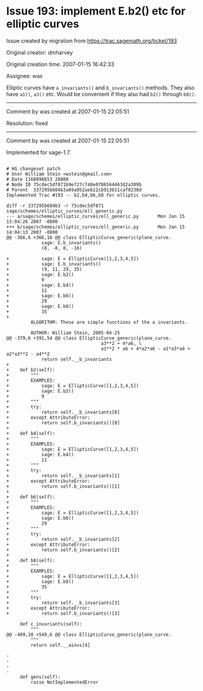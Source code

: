 # Issue 193: implement E.b2() etc for elliptic curves

Issue created by migration from https://trac.sagemath.org/ticket/193

Original creator: dmharvey

Original creation time: 2007-01-15 16:42:33

Assignee: was

Elliptic curves have `a_invariants()` and `b_invariants()` methods. They also have `a1()`, `a3()` etc. Would be convenient if they also had `b2()` through `b8()`.



---

Comment by was created at 2007-01-15 22:05:51

Resolution: fixed


---

Comment by was created at 2007-01-15 22:05:51

Implemented for sage-1.7.

```

# HG changeset patch
# User William Stein <wstein@gmail.com>
# Date 1168898653 28800
# Node ID 75cdec5df871b9e727c740e0f86564463d2a309b
# Parent  337295b604b3a69a052aeb12cb913b11caf0238d
Implemented Trac #193 -- b2,b4,b6,b8 for elliptic curves.

diff -r 337295b604b3 -r 75cdec5df871 sage/schemes/elliptic_curves/ell_generic.py
--- a/sage/schemes/elliptic_curves/ell_generic.py       Mon Jan 15 13:04:26 2007 -0800
+++ b/sage/schemes/elliptic_curves/ell_generic.py       Mon Jan 15 14:04:13 2007 -0800
@@ -366,6 +366,18 @@ class EllipticCurve_generic(plane_curve.
             sage: E.b_invariants()
             (0, -8, 0, -16)
 
+            sage: E = EllipticCurve([1,2,3,4,5])
+            sage: E.b_invariants()
+            (9, 11, 29, 35)
+            sage: E.b2()
+            9
+            sage: E.b4()
+            11
+            sage: E.b6()
+            29
+            sage: E.b8()
+            35
+            
         ALGORITHM: These are simple functions of the a invariants.
 
         AUTHOR: William Stein, 2005-04-25
@@ -379,6 +391,54 @@ class EllipticCurve_generic(plane_curve.
                                   a3**2 + 4*a6, \
                                   a1**2 * a6 + 4*a2*a6 - a1*a3*a4 + a2*a3**2 - a4**2
             return self.__b_invariants
+
+    def b2(self):
+        """
+        EXAMPLES:
+            sage: E = EllipticCurve([1,2,3,4,5])
+            sage: E.b2()
+            9
+        """
+        try:
+            return self.__b_invariants[0]
+        except AttributeError:
+            return self.b_invariants()[0]
+        
+    def b4(self):
+        """
+        EXAMPLES:
+            sage: E = EllipticCurve([1,2,3,4,5])
+            sage: E.b4()
+            11
+        """
+        try:
+            return self.__b_invariants[1]
+        except AttributeError:
+            return self.b_invariants()[1]
+
+    def b6(self):
+        """
+        EXAMPLES:
+            sage: E = EllipticCurve([1,2,3,4,5])
+            sage: E.b6()
+            29
+        """
+        try:
+            return self.__b_invariants[2]
+        except AttributeError:
+            return self.b_invariants()[2]
+
+    def b8(self):
+        """
+        EXAMPLES:
+            sage: E = EllipticCurve([1,2,3,4,5])
+            sage: E.b8()
+            35
+        """
+        try:
+            return self.__b_invariants[3]
+        except AttributeError:
+            return self.b_invariants()[3]
 
     def c_invariants(self):
         """
@@ -489,10 +549,6 @@ class EllipticCurve_generic(plane_curve.
         """
         return self.__ainvs[4]
 
-
-
-
-    
     def gens(self):
         raise NotImplementedError
```

